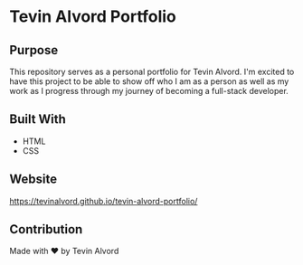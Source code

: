 # Tevin Alvord Portfolio

## Purpose
This repository serves as a personal portfolio for Tevin Alvord. I'm excited to have this project to be able to show off who I am as a person as well as my work as I progress through my journey of becoming a full-stack developer.

## Built With
* HTML
* CSS

## Website
https://tevinalvord.github.io/tevin-alvord-portfolio/

## Contribution
Made with ❤️ by Tevin Alvord